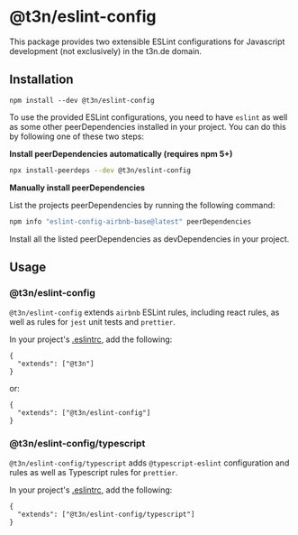 # @t3n/eslint-config

This package provides two extensible ESLint configurations for Javascript development (not exclusively) in the t3n.de domain.

## Installation 

```
npm install --dev @t3n/eslint-config
```

To use the provided ESLint configurations, you need to have `eslint` as well as some other peerDependencies installed in your project. You can do this by following one of these two steps: 

**Install peerDependencies automatically (requires npm 5+)**

```sh
npx install-peerdeps --dev @t3n/eslint-config
```

**Manually install peerDependencies**

List the projects peerDependencies by running the following command:

```sh
npm info "eslint-config-airbnb-base@latest" peerDependencies
```

Install all the listed peerDependencies as devDependencies in your project.

## Usage 

### @t3n/eslint-config

`@t3n/eslint-config` extends `airbnb` ESLint rules, including react rules, as well as rules for `jest` unit tests and `prettier`.

In your project's [.eslintrc](https://eslint.org/docs/user-guide/configuring), add the following:

```
{
  "extends": ["@t3n"]
}
```

or: 

```
{
  "extends": ["@t3n/eslint-config"]
}
```

### @t3n/eslint-config/typescript

`@t3n/eslint-config/typescript` adds `@typescript-eslint` configuration and rules as well as Typescript rules for `prettier`.

In your project's [.eslintrc](https://eslint.org/docs/user-guide/configuring), add the following:

```
{
  "extends": ["@t3n/eslint-config/typescript"]
}
```